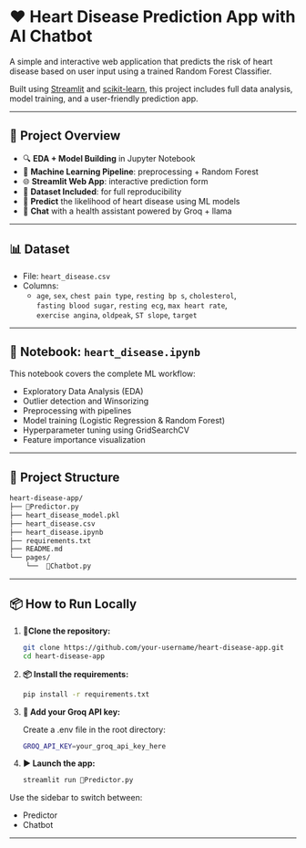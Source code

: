 # ❤️ Heart Disease Prediction App with AI Chatbot

A simple and interactive web application that predicts the risk of heart disease based on user input using a trained Random Forest Classifier.

Built using [Streamlit](https://streamlit.io/) and [scikit-learn](https://scikit-learn.org/), this project includes full data analysis, model training, and a user-friendly prediction app.

---

## 📘 Project Overview

- 🔍 **EDA + Model Building** in Jupyter Notebook
- 🧠 **Machine Learning Pipeline**: preprocessing + Random Forest
- 🌐 **Streamlit Web App**: interactive prediction form
- 📂 **Dataset Included**: for full reproducibility
- 🧠 **Predict** the likelihood of heart disease using ML models
- 🤖 **Chat** with a health assistant powered by Groq + llama
---

## 📊 Dataset

- File: `heart_disease.csv`
- Columns:
  - `age`, `sex`, `chest pain type`, `resting bp s`, `cholesterol`,  
    `fasting blood sugar`, `resting ecg`, `max heart rate`,  
    `exercise angina`, `oldpeak`, `ST slope`, `target`

---

## 📘 Notebook: `heart_disease.ipynb`

This notebook covers the complete ML workflow:

- Exploratory Data Analysis (EDA)
- Outlier detection and Winsorizing
- Preprocessing with pipelines
- Model training (Logistic Regression & Random Forest)
- Hyperparameter tuning using GridSearchCV
- Feature importance visualization

---
## 📁 Project Structure
```bash
heart-disease-app/
├── 🎯Predictor.py
├── heart_disease_model.pkl
├── heart_disease.csv
├── heart_disease.ipynb
├── requirements.txt
├── README.md
└── pages/
    └──  🤖Chatbot.py
```
---

## 📦 How to Run Locally

1. **🧬Clone the repository:**
   ```bash
   git clone https://github.com/your-username/heart-disease-app.git
   cd heart-disease-app
   ```
2. **📦 Install the requirements:**
    ```bash
    pip install -r requirements.txt
    ```
3. **🔐 Add your Groq API key:**

   Create a .env file in the root directory:
    ```bash
    GROQ_API_KEY=your_groq_api_key_here
    ```
4. **▶️ Launch the app:**
    ```bash
    streamlit run 🎯Predictor.py
    ```
Use the sidebar to switch between:
- Predictor
- Chatbot

---


